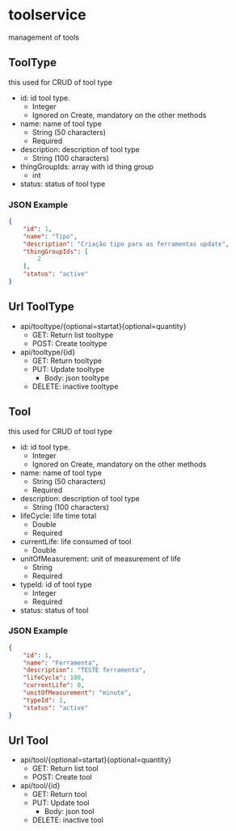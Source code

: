 # toolservice
management of tools 

## ToolType
this used for CRUD of tool type
- id: id tool type.
    - Integer
    - Ignored on Create, mandatory on the other methods
- name: name of tool type
    - String (50 characters)
    - Required
- description: description of tool type
    - String (100 characters)
- thingGroupIds: array with id thing group
    - int
- status: status of tool type

### JSON Example
```json
{
    "id": 1,
    "name": "Tipo",
    "description": "Criação tipo para as ferramentas update",
    "thingGroupIds": [
        2
    ],
    "status": "active"
}
```

## Url ToolType
* api/tooltype/{optional=startat}{optional=quantity}
    * GET: Return list tooltype
    * POST: Create tooltype
* api/tooltype/{id}
    * GET: Return tooltype
    * PUT: Update tooltype
        * Body: json tooltype
    * DELETE: inactive tooltype

## Tool
this used for CRUD of tool type
- id: id tool type.
    - Integer
    - Ignored on Create, mandatory on the other methods
- name: name of tool type
    - String (50 characters)
    - Required
- description: description of tool type
    - String (100 characters)
- lifeCycle: life time total
    - Double
    - Required
- currentLife: life consumed of tool
    - Double
- unitOfMeasurement: unit of measurement of life
    - String
    - Required
- typeId: id of tool type
    - Integer
    - Required
- status: status of tool

### JSON Example
```json
{
    "id": 1,
    "name": "Ferramenta",
    "description": "TESTE ferramenta",
    "lifeCycle": 100,
    "currentLife": 0,
    "unitOfMeasurement": "minute",
    "typeId": 1,
    "status": "active"
}
```

## Url Tool
* api/tool/{optional=startat}{optional=quantity}
    * GET: Return list tool
    * POST: Create tool
* api/tool/{id}
    * GET: Return tool
    * PUT: Update tool
        * Body: json tool
    * DELETE: inactive tool


